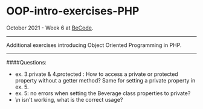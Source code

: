 # OOP-intro-exercises-PHP

October 2021 - Week 6 at [BeCode](https://github.com/becodeorg/ANT-Lamarr-5.34).
***
Additional exercises introducing Object Oriented Programming in PHP.

***

####Questions:
* ex. 3.private & 4.protected : How to access a private or protected property without a getter method?
    Same for setting a private property in ex. 5.
* ex. 5: no errors when setting the Beverage class properties to private?
* \n isn't working, what is the correct usage?